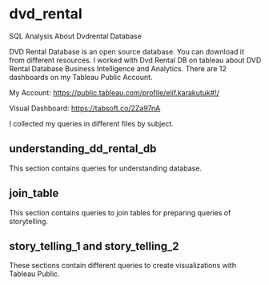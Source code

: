 # dvd_rental
SQL Analysis About Dvdrental Database

DVD Rental Database is an open source database. You can download it from different resources. 
I worked with Dvd Rental DB on tableau about DVD Rental Database Business Intelligence and Analytics. There are 12 dashboards on my Tableau Public Account. 

My Account: https://public.tableau.com/profile/elif.karakutuk#!/ 

Visual Dashboard: https://tabsoft.co/2Za97nA 

I collected my queries in different files by subject. 

## understanding_dd_rental_db
This section contains queries for understanding database. 

## join_table
This section contains queries to join tables for preparing queries of storytelling.

## story_telling_1 and story_telling_2
These sections contain different queries to create visualizations with Tableau Public. 
